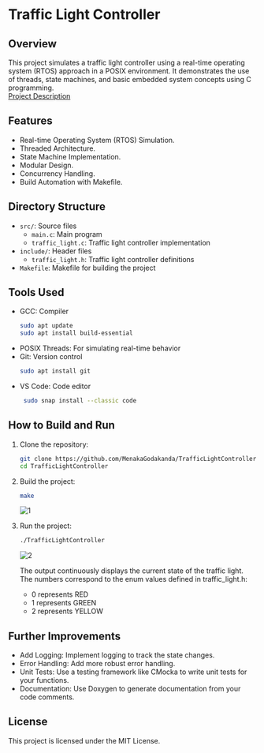 # Traffic Light Controller

## Overview
This project simulates a traffic light controller using a real-time operating system (RTOS) approach in a POSIX environment. It demonstrates the use of threads, state machines, and basic embedded system concepts using C programming. <br>
<a href="https://github.com/MenakaGodakanda/TrafficLightController/blob/main/Project_Description.md">Project Description</a>

## Features
- Real-time Operating System (RTOS) Simulation.
- Threaded Architecture.
- State Machine Implementation.
- Modular Design.
- Concurrency Handling.
- Build Automation with Makefile.

## Directory Structure
- `src/`: Source files
  - `main.c`: Main program
  - `traffic_light.c`: Traffic light controller implementation
- `include/`: Header files
  - `traffic_light.h`: Traffic light controller definitions
- `Makefile`: Makefile for building the project

## Tools Used
- GCC: Compiler
  ```sh
  sudo apt update
  sudo apt install build-essential
  ```
- POSIX Threads: For simulating real-time behavior
- Git: Version control
  ```sh
  sudo apt install git
  ```
- VS Code: Code editor
  ```sh
   sudo snap install --classic code
  ```

## How to Build and Run
1. Clone the repository:
    ```sh
    git clone https://github.com/MenakaGodakanda/TrafficLightController
    cd TrafficLightController
    ```
2. Build the project:
    ```sh
    make
    ```
    ![1](https://github.com/MenakaGodakanda/TrafficLightController/assets/156875412/45393b81-4ef3-43a1-9a7b-2a57270c42d8)

3. Run the project:
    ```sh
    ./TrafficLightController
    ```
    ![2](https://github.com/MenakaGodakanda/TrafficLightController/assets/156875412/b07e9ebb-880c-44aa-8fdb-4f6dd3cbc35d)

    The output continuously displays the current state of the traffic light. The numbers correspond to the enum values defined in traffic_light.h:
     - 0 represents RED
     - 1 represents GREEN
     - 2 represents YELLOW

## Further Improvements
- Add Logging: Implement logging to track the state changes.
- Error Handling: Add more robust error handling.
- Unit Tests: Use a testing framework like CMocka to write unit tests for your functions.
- Documentation: Use Doxygen to generate documentation from your code comments.

## License
This project is licensed under the MIT License.
